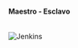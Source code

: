 <h1 class="title" style="display:none">Desarrollo</h1>
<h4 style="text-transform: none;"> Maestro - Esclavo</h4>

<img src="media\images\Servidor_Integración.png" alt="Jenkins" style="margin: 15px 0px;
                                                                            background: none;
                                                                            border: 0;
                                                                            box-shadow: none;">